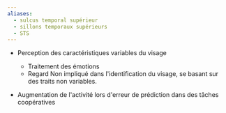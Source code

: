 ```yaml
---
aliases:
  - sulcus temporal supérieur
  - sillons temporaux supérieurs
  - STS
---
```

- Perception des caractéristiques variables du visage
	- Traitement des émotions 
	- Regard 
Non impliqué dans l'identification du visage, se basant sur des traits non variables.

- Augmentation de l'activité lors d'erreur de prédiction dans des tâches coopératives